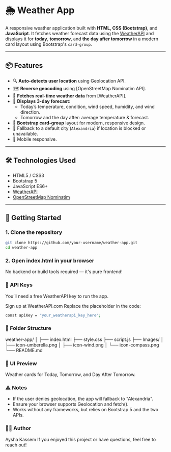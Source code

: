 # 🌦️ Weather App

A responsive weather application built with **HTML, CSS (Bootstrap)**, and **JavaScript**. It fetches weather forecast data using the [WeatherAPI](https://www.weatherapi.com/) and displays it for **today**, **tomorrow**, and **the day after tomorrow** in a modern card layout using Bootstrap's `card-group`.

---

## 📦 Features

- 🔍 **Auto-detects user location** using Geolocation API.
- 🗺️ **Reverse geocoding** using [OpenStreetMap Nominatim API].
- 📡 **Fetches real-time weather data** from [WeatherAPI].
- 📆 **Displays 3-day forecast**:
  - Today’s temperature, condition, wind speed, humidity, and wind direction.
  - Tomorrow and the day after: average temperature & forecast.
- 🧩 **Bootstrap card-group** layout for modern, responsive design.
- 🌙 Fallback to a default city (`Alexandria`) if location is blocked or unavailable.
- 📱 Mobile responsive.

---

## 🛠️ Technologies Used

- HTML5 / CSS3
- Bootstrap 5
- JavaScript ES6+
- [WeatherAPI](https://www.weatherapi.com/)
- [OpenStreetMap Nominatim](https://nominatim.openstreetmap.org/)

---

## 🚀 Getting Started

### 1. Clone the repository
```bash
git clone https://github.com/your-username/weather-app.git
cd weather-app
```
### 2. Open index.html in your browser
No backend or build tools required — it's pure frontend!

### 🔑 API Keys
You’ll need a free WeatherAPI key to run the app.

Sign up at WeatherAPI.com
Replace the placeholder in the code:
```bash
const apiKey = "your_weatherapi_key_here";
```

### 📂 Folder Structure
weather-app/
│
├── index.html
├── style.css
├── script.js
├── Images/
│   ├── icon-umberella.png
│   ├── icon-wind.png
│   └── icon-compass.png
└── README.md

### 📸 UI Preview
Weather cards for Today, Tomorrow, and Day After Tomorrow.

### ⚠️ Notes
- If the user denies geolocation, the app will fallback to "Alexandria".
- Ensure your browser supports Geolocation and fetch().
- Works without any frameworks, but relies on Bootstrap 5 and the two APIs.

### 🙋‍♀️ Author
Aysha Kassem
If you enjoyed this project or have questions, feel free to reach out!
